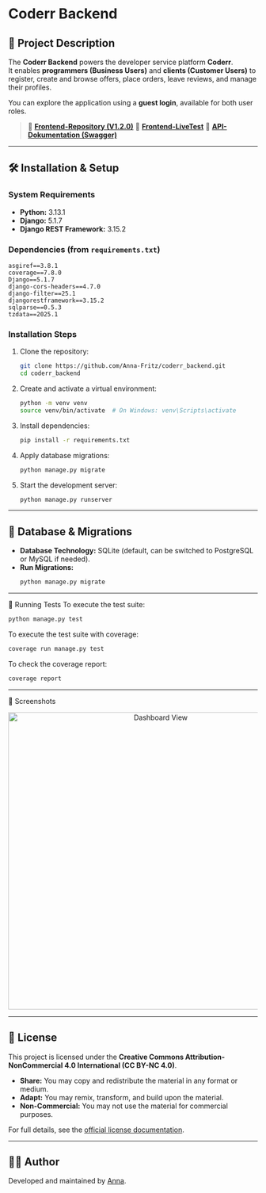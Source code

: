 # Coderr Backend

## 📌 Project Description

The **Coderr Backend** powers the developer service platform **Coderr**.  
It enables **programmers (Business Users)** and **clients (Customer Users)** to register, create and browse offers, place orders, leave reviews, and manage their profiles. 

You can explore the application using a **guest login**, available for both user roles.

> 🔗 **[Frontend-Repository (V1.2.0)](https://github.com/Developer-Akademie-Backendkurs/project.Coderr)**
> 🔗 **[Frontend-LiveTest](https://annafritz.de/coderr/)**
> 📖 **[API-Dokumentation (Swagger)](https://cdn.developerakademie.com/courses/Backend/EndpointDoku/index.html?name=coderr)**

---

## 🛠 Installation & Setup

### System Requirements

- **Python:** 3.13.1
- **Django:** 5.1.7
- **Django REST Framework:** 3.15.2

### Dependencies (from `requirements.txt`)

```
asgiref==3.8.1
coverage==7.8.0
Django==5.1.7
django-cors-headers==4.7.0
django-filter==25.1
djangorestframework==3.15.2
sqlparse==0.5.3
tzdata==2025.1
```

### Installation Steps

1. Clone the repository:
   ```sh
   git clone https://github.com/Anna-Fritz/coderr_backend.git
   cd coderr_backend
   ```

2. Create and activate a virtual environment:
   ```sh
   python -m venv venv
   source venv/bin/activate  # On Windows: venv\Scripts\activate
   ```

3. Install dependencies:
   ```sh
   pip install -r requirements.txt
   ```

4. Apply database migrations:
   ```sh
   python manage.py migrate
   ```

5. Start the development server:
   ```sh
   python manage.py runserver
   ```

---

## 📂 Database & Migrations

- **Database Technology:** SQLite (default, can be switched to PostgreSQL or MySQL if needed).
- **Run Migrations:**
  ```sh
  python manage.py migrate
  ```

---

🧪 Running Tests
To execute the test suite:

```sh
python manage.py test
```

To execute the test suite with coverage:

```sh
coverage run manage.py test
```

To check the coverage report:

```sh
coverage report
```

---

📸 Screenshots

<p align="center">
  <img src="assets/K1600_Screenshot 2025-04-15 153911.JPG" alt="Dashboard View" width="600"/>
</p>

---

## 📝 License

This project is licensed under the **Creative Commons Attribution-NonCommercial 4.0 International (CC BY-NC 4.0)**.

- **Share:** You may copy and redistribute the material in any format or medium.
- **Adapt:** You may remix, transform, and build upon the material.
- **Non-Commercial:** You may not use the material for commercial purposes.

For full details, see the [official license documentation](https://creativecommons.org/licenses/by-nc/4.0/).

---

## 👩‍💻 Author

Developed and maintained by [Anna](https://github.com/Anna-Fritz).
